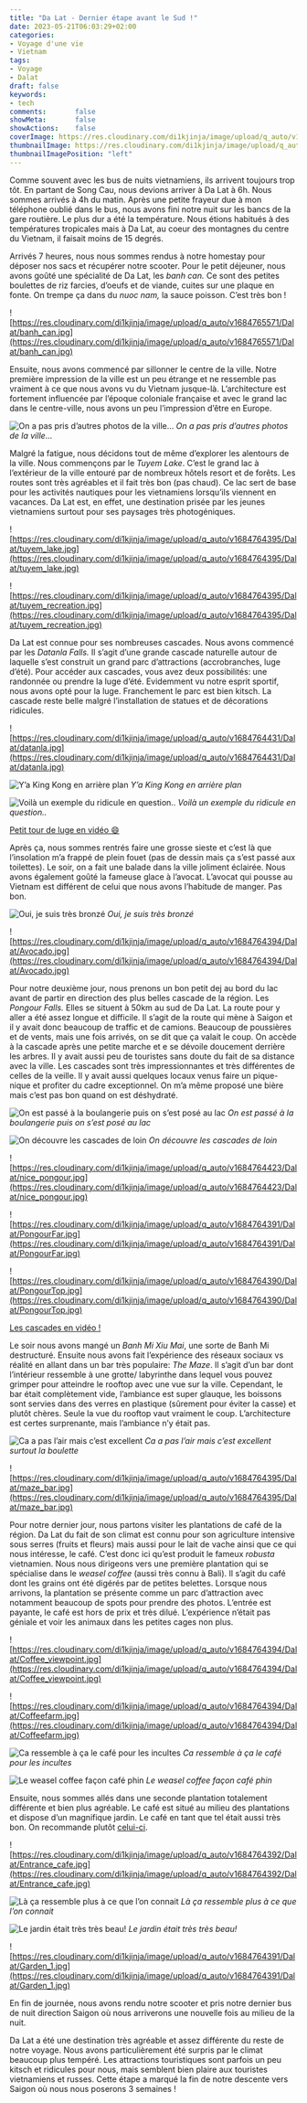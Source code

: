 ```yaml
---
title: "Da Lat - Dernier étape avant le Sud !"
date: 2023-05-21T06:03:29+02:00
categories:
- Voyage d'une vie
- Vietnam
tags:
- Voyage
- Dalat
draft: false
keywords:
- tech
comments:       false
showMeta:       false
showActions:    false
coverImage: https://res.cloudinary.com/di1kjinja/image/upload/q_auto/v1684764390/Dalat/PongourTop.jpg
thumbnailImage: https://res.cloudinary.com/di1kjinja/image/upload/q_auto/v1684764390/Dalat/PongourTop.jpg
thumbnailImagePosition: "left"
---
```


Comme souvent avec les bus de nuits vietnamiens, ils arrivent toujours trop tôt. En partant de Song Cau, nous devions arriver à Da Lat à 6h. Nous sommes arrivés à 4h du matin. Après une petite frayeur due à mon téléphone oublié dans le bus, nous avons fini notre nuit sur les bancs de la gare routière. Le plus dur a été la température. Nous étions habitués à des températures tropicales mais à Da Lat, au coeur des montagnes du centre du Vietnam, il faisait moins de 15 degrés. 

Arrivés 7 heures, nous nous sommes rendus à notre homestay pour déposer nos sacs et récupérer notre scooter. Pour le petit déjeuner, nous avons goûté une spécialité de Da Lat, les *banh can.* Ce sont des petites boulettes de riz farcies, d’oeufs et de viande, cuites sur une plaque en fonte. On trempe ça dans du *nuoc nam,* la sauce poisson. C’est très bon !

![https://res.cloudinary.com/di1kjinja/image/upload/q_auto/v1684765571/Dalat/banh_can.jpg](https://res.cloudinary.com/di1kjinja/image/upload/q_auto/v1684765571/Dalat/banh_can.jpg)

Ensuite, nous avons commencé par sillonner le centre de la ville. Notre première impression de la ville est un peu étrange et ne ressemble pas vraiment à ce que nous avons vu du Vietnam jusque-là. L’architecture est fortement influencée par l’époque coloniale française et avec le grand lac dans le centre-ville, nous avons un peu l’impression d’être en Europe. 

![*On a pas pris d’autres photos de la ville*…](https://res.cloudinary.com/di1kjinja/image/upload/q_auto/v1684764396/Dalat/dalat_plaza.jpg)
*On a pas pris d’autres photos de la ville*…

Malgré la fatigue, nous décidons tout de même d’explorer les alentours de la ville. Nous commençons par le *Tuyem Lake*. C’est le grand lac à l’extérieur de la ville entouré par de nombreux hôtels resort et de forêts. Les routes sont très agréables et il fait très bon (pas chaud). Ce lac sert de base pour les activités nautiques pour les vietnamiens lorsqu’ils viennent en vacances. Da Lat est, en effet, une destination prisée par les jeunes vietnamiens surtout pour ses paysages très photogéniques. 

![https://res.cloudinary.com/di1kjinja/image/upload/q_auto/v1684764395/Dalat/tuyem_lake.jpg](https://res.cloudinary.com/di1kjinja/image/upload/q_auto/v1684764395/Dalat/tuyem_lake.jpg)

![https://res.cloudinary.com/di1kjinja/image/upload/q_auto/v1684764395/Dalat/tuyem_recreation.jpg](https://res.cloudinary.com/di1kjinja/image/upload/q_auto/v1684764395/Dalat/tuyem_recreation.jpg)

Da Lat est connue pour ses nombreuses cascades. Nous avons commencé par les *Datanla Falls.* Il s’agit d’une grande cascade naturelle autour de laquelle s’est construit un grand parc d’attractions (accrobranches, luge d’été). Pour accéder aux cascades, vous avez deux possibilités: une randonnée ou prendre la luge d’été. Evidemment vu notre esprit sportif, nous avons opté pour la luge. Franchement le parc est bien kitsch. La cascade reste belle malgré l’installation de statues et de décorations ridicules. 

![https://res.cloudinary.com/di1kjinja/image/upload/q_auto/v1684764431/Dalat/datanla.jpg](https://res.cloudinary.com/di1kjinja/image/upload/q_auto/v1684764431/Dalat/datanla.jpg)

![*Y’a King Kong en arrière plan*](https://res.cloudinary.com/di1kjinja/image/upload/q_auto/v1684764395/Dalat/dalanta_kingkong.jpg)
*Y’a King Kong en arrière plan*

![Voilà un exemple du ridicule en question..](https://res.cloudinary.com/di1kjinja/image/upload/q_auto/v1684764395/Dalat/kitch.jpg)
*Voilà un exemple du ridicule en question..*

[Petit tour de luge en vidéo 😄](https://res.cloudinary.com/di1kjinja/video/upload/q_auto/v1684764470/Dalat/bobsleigh.mp4)


Après ça, nous sommes rentrés faire une grosse sieste et c’est là que l’insolation m’a frappé de plein fouet (pas de dessin mais ça s’est passé aux toilettes). Le soir, on a fait une balade dans la ville joliment éclairée. Nous avons également goûté la fameuse glace à l’avocat. L’avocat qui pousse au Vietnam est différent de celui que nous avons l’habitude de manger. Pas bon.

![*Oui, je suis très bronzé*](https://res.cloudinary.com/di1kjinja/image/upload/q_auto/v1684764394/Dalat/AvocadoCream.jpg)
*Oui, je suis très bronzé*

![https://res.cloudinary.com/di1kjinja/image/upload/q_auto/v1684764394/Dalat/Avocado.jpg](https://res.cloudinary.com/di1kjinja/image/upload/q_auto/v1684764394/Dalat/Avocado.jpg)

Pour notre deuxième jour, nous prenons un bon petit dej au bord du lac avant de partir en direction des plus belles cascade de la région. Les *Pongour Falls.* Elles se situent à 50km au sud de Da Lat. La route pour y aller a été assez longue et difficile. Il s’agit de la route qui mène à Saigon et il y avait donc beaucoup de traffic et de camions. Beaucoup de poussières et de vents, mais une fois arrivés, on se dit que ça valait le coup. On accède à la cascade après une petite marche et e se dévoile doucement derrière les arbres. Il y avait aussi peu de touristes sans doute du fait de sa distance avec la ville. Les cascades sont très impressionnantes et très différentes de celles de la veille. Il y avait aussi quelques locaux venus faire un pique-nique et profiter du cadre exceptionnel. On m’a même proposé une bière mais c’est pas bon quand on est déshydraté. 

![*On est passé à la boulangerie puis on s’est posé au lac*](https://res.cloudinary.com/di1kjinja/image/upload/q_auto/v1684764426/Dalat/breakfast.jpg)
*On est passé à la boulangerie puis on s’est posé au lac*

![*On découvre les cascades de loin*](https://res.cloudinary.com/di1kjinja/image/upload/q_auto/v1684764393/Dalat/Hidden_pongour.jpg)
*On découvre les cascades de loin*

![https://res.cloudinary.com/di1kjinja/image/upload/q_auto/v1684764423/Dalat/nice_pongour.jpg](https://res.cloudinary.com/di1kjinja/image/upload/q_auto/v1684764423/Dalat/nice_pongour.jpg)

![https://res.cloudinary.com/di1kjinja/image/upload/q_auto/v1684764391/Dalat/PongourFar.jpg](https://res.cloudinary.com/di1kjinja/image/upload/q_auto/v1684764391/Dalat/PongourFar.jpg)

![https://res.cloudinary.com/di1kjinja/image/upload/q_auto/v1684764390/Dalat/PongourTop.jpg](https://res.cloudinary.com/di1kjinja/image/upload/q_auto/v1684764390/Dalat/PongourTop.jpg)

[Les cascades en vidéo !](https://res.cloudinary.com/di1kjinja/video/upload/q_auto/v1684764463/Dalat/pongour_vid.mp4)


Le soir nous avons mangé un *Banh Mi Xiu Mai*, une sorte de Banh Mi destructuré. Ensuite nous avons fait l’expérience des réseaux sociaux vs réalité en allant dans un bar très populaire: *The Maze*. Il s’agit d’un bar dont l’intérieur ressemble à une grotte/ labyrinthe dans lequel vous pouvez grimper pour atteindre le rooftop avec une vue sur la ville. Cependant, le bar était complètement vide, l’ambiance est super glauque, les boissons sont servies dans des verres en plastique (sûrement pour éviter la casse) et plutôt chères. Seule la vue du rooftop vaut vraiment le coup. L’architecture est certes surprenante, mais l’ambiance n’y était pas. 

![*Ca a pas l’air mais c’est excellent*](https://res.cloudinary.com/di1kjinja/image/upload/q_auto/v1684764424/Dalat/banhmi_destru.jpg)
*Ca a pas l’air mais c’est excellent surtout la boulette*

![https://res.cloudinary.com/di1kjinja/image/upload/q_auto/v1684764395/Dalat/maze_bar.jpg](https://res.cloudinary.com/di1kjinja/image/upload/q_auto/v1684764395/Dalat/maze_bar.jpg)

Pour notre dernier jour, nous partons visiter les plantations de café de la région. Da Lat du fait de son climat est connu pour son agriculture intensive sous serres (fruits et fleurs) mais aussi pour le lait de vache ainsi que ce qui nous intéresse, le café. C’est donc ici qu’est produit le fameux *robusta* vietnamien. Nous nous dirigeons vers une première plantation qui se spécialise dans le *weasel coffee* (aussi très connu à Bali).  Il s’agit du café dont les grains ont été digérés par de petites belettes. Lorsque nous arrivons, la plantation se présente comme un parc d’attraction avec notamment beaucoup de spots pour prendre des photos. L’entrée est payante, le café est hors de prix et très dilué. L’expérience n’était pas géniale et voir les animaux dans les petites cages non plus. 

![https://res.cloudinary.com/di1kjinja/image/upload/q_auto/v1684764394/Dalat/Coffee_viewpoint.jpg](https://res.cloudinary.com/di1kjinja/image/upload/q_auto/v1684764394/Dalat/Coffee_viewpoint.jpg)

![https://res.cloudinary.com/di1kjinja/image/upload/q_auto/v1684764394/Dalat/Coffeefarm.jpg](https://res.cloudinary.com/di1kjinja/image/upload/q_auto/v1684764394/Dalat/Coffeefarm.jpg)

![*Ca ressemble à ça le café pour les incultes*](https://res.cloudinary.com/di1kjinja/image/upload/q_auto/v1684764394/Dalat/CoffeeFruit.jpg)
*Ca ressemble à ça le café pour les incultes*

![*Le weasel coffee façon café phin*](https://res.cloudinary.com/di1kjinja/image/upload/q_auto/v1684764393/Dalat/Weaselcoffee.jpg)
*Le weasel coffee façon café phin*

Ensuite, nous sommes allés dans une seconde plantation totalement différente et bien plus agréable. Le café est situé au milieu des plantations et dispose d’un magnifique jardin. Le café en tant que tel était aussi très bon. On recommande plutôt [celui-ci](https://goo.gl/maps/FtvC92g2yqAv6soDA?coh=178573&entry=tt). 

![https://res.cloudinary.com/di1kjinja/image/upload/q_auto/v1684764392/Dalat/Entrance_cafe.jpg](https://res.cloudinary.com/di1kjinja/image/upload/q_auto/v1684764392/Dalat/Entrance_cafe.jpg)

![*Là ça ressemble plus à ce que l’on connait*](https://res.cloudinary.com/di1kjinja/image/upload/q_auto/v1684764391/Dalat/Garden_cafe.jpg)
*Là ça ressemble plus à ce que l’on connait*

![*Le jardin était très très beau!*](https://res.cloudinary.com/di1kjinja/image/upload/q_auto/v1684764392/Dalat/Garden_alley.jpg)
*Le jardin était très très beau!*

![https://res.cloudinary.com/di1kjinja/image/upload/q_auto/v1684764391/Dalat/Garden_1.jpg](https://res.cloudinary.com/di1kjinja/image/upload/q_auto/v1684764391/Dalat/Garden_1.jpg)

En fin de journée, nous avons rendu notre scooter et pris notre dernier bus de nuit direction Saigon où nous arriverons une nouvelle fois au milieu de la nuit. 

Da Lat a été une destination très agréable et assez différente du reste de notre voyage. Nous avons particulièrement été surpris par le climat beaucoup plus tempéré. Les attractions touristiques sont parfois un peu kitsch et ridicules pour nous, mais semblent bien plaire aux touristes vietnamiens et russes. Cette étape a marqué la fin de notre descente vers Saigon où nous nous poserons 3 semaines !
